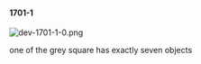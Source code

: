 #### 1701-1
![dev-1701-1-0.png](https://github.com/lil-lab/nlvr/raw/master/nlvr/dev/images/4/dev-1701-1-0.png "dev-1701-1-0.png")

one of the grey square has exactly seven objects